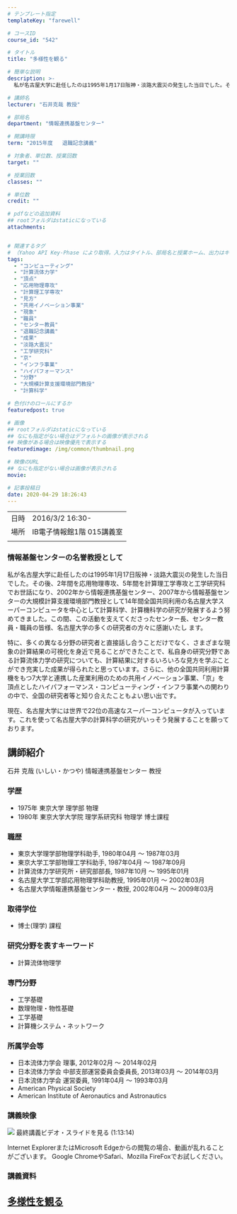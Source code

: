 ```yaml
---
# テンプレート指定
templateKey: "farewell"

# コースID
course_id: "542"

# タイトル
title: "多様性を観る"

# 簡単な説明
description: >-
  私が名古屋大学に赴任したのは1995年1月17日阪神・淡路大震災の発生した当日でした。その後、2年間を応用物理専攻、5年間を計算理工学専攻と工学研究科でお世話になり、2002年から情報連携基盤センター、2007年から情報基盤センターの大規模計算支援環境部門教授として14年間全国共同利用の名古屋大学スーパーコンピュータを中心として計算科学、計算機科学の研究が発展するよう努めてきました。この間、こ ....

# 講師名
lecturer: "石井克哉 教授"

# 部局名
department: "情報連携基盤センター"

# 開講時限
term: "2015年度	退職記念講義"

# 対象者、単位数、授業回数
target: ""

# 授業回数
classes: ""

# 単位数
credit: ""

# pdfなどの追加資料
## rootフォルダはstaticになっている
attachments:


# 関連するタグ
# （Yahoo API Key-Phase により取得。入力はタイトル、部局名と授業ホーム、出力はキーフレーズ（tags））
tags:
  - "コンピューティング"
  - "計算流体力学"
  - "頂点"
  - "応用物理専攻"
  - "計算理工学専攻"
  - "見方"
  - "共用イノベーション事業"
  - "現象"
  - "職員"
  - "センター教員"
  - "退職記念講義"
  - "成果"
  - "淡路大震災"
  - "工学研究科"
  - "京"
  - "インフラ事業"
  - "ハイパフォーマンス"
  - "分野"
  - "大規模計算支援環境部門教授"
  - "計算科学"

# 色付けのロールにするか
featuredpost: true

# 画像
## rootフォルダはstaticになっている
## なにも指定がない場合はデフォルトの画像が表示される
## 映像がある場合は映像優先で表示する
featuredimage: /img/common/thumbnail.png

# 映像のURL
## なにも指定がない場合は画像が表示される
movie: 

# 記事投稿日
date: 2020-04-29 18:26:43
---
```


|   |   |
|---|---|
| 日時 | 2016/3/2  16:30- |
| 場所 | IB電子情報館1階 015講義室 |
|   |   |


### 情報基盤センターの名誉教授として

私が名古屋大学に赴任したのは1995年1月17日阪神・淡路大震災の発生した当日でした。その後、2年間を応用物理専攻、5年間を計算理工学専攻と工学研究科でお世話になり、2002年から情報連携基盤センター、2007年から情報基盤センターの大規模計算支援環境部門教授として14年間全国共同利用の名古屋大学スーパーコンピュータを中心として計算科学、計算機科学の研究が発展するよう努めてきました。この間、この活動を支えてくださったセンター長、センター教員・職員の皆様、名古屋大学の多くの研究者の方々に感謝いたし ます。

特に、多くの異なる分野の研究者と直接話し合うことだけでなく、さまざまな現象の計算結果の可視化を身近で見ることができたことで、私自身の研究分野である計算流体力学の研究についても、計算結果に対するいろいろな見方を学ぶことができ充実した成果が得られたと思っています。さらに、他の全国共同利用計算機をもつ7大学と連携した産業利用のための共用イノベーション事業、「京」を頂点としたハイパフォーマンス・コンピューティング・インフラ事業への関わりの中で、全国の研究者等と知り合えたこともよい思い出です。

現在、名古屋大学には世界で22位の高速なスーパーコンピュータが入っています。これを使って名古屋大学の計算科学の研究がいっそう発展することを願っております。


## 講師紹介

石井 克哉 (いしい・かつや) 情報連携基盤センター 教授

### 学歴

* 1975年 東京大学 理学部 物理
* 1980年 東京大学大学院 理学系研究科 物理学 博士課程

### 職歴

* 東京大学理学部物理学科助手, 1980年04月 ～ 1987年03月
* 東京大学工学部物理工学科助手, 1987年04月 ～ 1987年09月
* 計算流体力学研究所・研究部部長, 1987年10月 ～ 1995年01月
* 名古屋大学工学部応用物理学科助教授, 1995年01月 ～ 2002年03月
* 名古屋大学情報連携基盤センター・教授, 2002年04月 ～ 2009年03月

### 取得学位

* 博士(理学) 課程

### 研究分野を表すキーワード

* 計算流体物理学

### 専門分野

* 工学基礎
* 数理物理・物性基礎
* 工学基礎
* 計算機システム・ネットワーク

### 所属学会等

* 日本流体力学会 理事, 2012年02月 ～ 2014年02月
* 日本流体力学会 中部支部運営委員会委員長, 2013年03月 ～ 2014年03月
* 日本流体力学会 運営委員, 1991年04月 ～ 1993年03月
* American Physical Society
* American Institute of Aeronautics and Astronautics


### 講義映像

![](https://ocw.nagoya-u.jp/files/542/thumbnail.jpg) 
最終講義ビデオ・スライドを見る (1:13:14)

Internet ExplorerまたはMicrosoft Edgeからの閲覧の場合、動画が乱れることがございます。
Google ChromeやSafari、Mozilla FireFoxでお試しください。


### 講義資料

[多様性を観る](https://ocw.nagoya-u.jp/files/542/document.pdf) 
-----